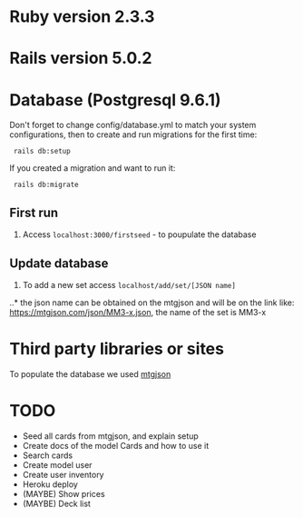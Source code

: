 # Ruby version 2.3.3

# Rails version 5.0.2

# Database (Postgresql 9.6.1)
Don't forget to change config/database.yml to match your system configurations,
then to create and run migrations for the first time:
  
``` rails db:setup```

If  you created a migration and want to run it:
  
``` rails db:migrate```

## First run
 1. Access  ```localhost:3000/firstseed``` - to poupulate the database 
 
## Update database
 1. To add a new set access ```localhost/add/set/[JSON name]``` 
 
 ..* the json name can be obtained on the mtgjson and will be on the link like: https://mtgjson.com/json/MM3-x.json, the name of the set is MM3-x  

# Third party libraries or sites
To populate the database we used [mtgjson](https://mtgjson.com/)

# TODO
  * Seed all cards from mtgjson, and explain setup
  * Create docs of the model Cards and how to use it
  * Search cards
  * Create model user
  * Create user inventory
  * Heroku deploy
  * (MAYBE) Show prices
  * (MAYBE) Deck list
